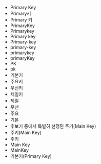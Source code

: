- Primary Key
- Primary키
- Primary 키
- PrimaryKey
- Primarykey
- Primary key
- Primary-key
- primary-key
- primarykey
- primaryKey
- PK
- pk
- 기본키
- 주요키
- 우선키
- 제일키
- 제일
- 우선
- 주요
- 기본
- 후보키 중에서 특별히 선정된 주키(Main Key)
- 주키(Main Key)
- 주키
- Main Key
- MainKey
- 기본키(Primary Key)